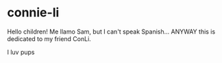 # connie-li

Hello children!
Me llamo Sam, but I can't speak Spanish... ANYWAY this is dedicated to my friend ConLi. 

I luv pups